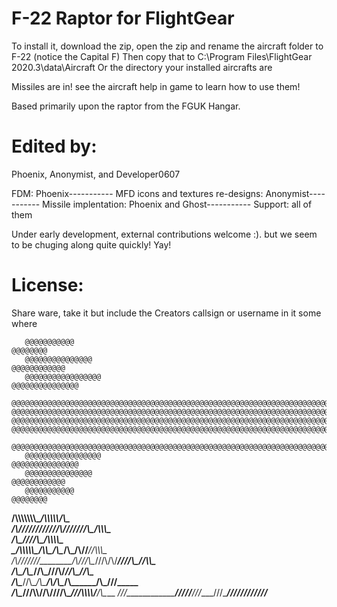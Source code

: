 # F-22 Raptor for FlightGear
To install it, download the zip, open the zip and rename the aircraft folder to F-22 (notice the Capital F)
Then copy that to C:\Program Files\FlightGear 2020.3\data\Aircraft Or the directory your installed aircrafts are

Missiles are in! see the aircraft help in game to learn how to use them!

Based primarily upon the raptor from the FGUK Hangar.

# Edited by:
 Phoenix, Anonymist, and Developer0607

 FDM: Phoenix-----------
 MFD icons and textures re-designs:  Anonymist-----------
 Missile implentation: Phoenix and Ghost-----------
 Support: all of them                  

Under early development, external contributions welcome :).
but we seem to be chuging along quite quickly! Yay!

# License: 
Share ware, take it but include the Creators callsign or username in it some where

       @@@@@@@@@@@                                                           @@@@@@@@                                                                                
       @@@@@@@@@@@@@@@                                                       @@@@@@@@@@@@                                                                          
       @@@@@@@@@@@@@@@@@                                                     @@@@@@@@@@@@@@@                                                                       
      @@@@@@@@@@@@@@@@@@@@@@@@@@@@@@@@@@@@@@@@@@@@@@@@@@@@@@@@@@@@@@@@@@@@@@@@@@@@@@@@@@@@@@@@@@@@@@@@@@@@@@@@@@@@@@@@@@@@@@@@@@@@@@@@@@@@@@@@@@@@@@@@@@@          
    @@@@@@@@@@@@@@@@@@@@@@@@@@@@@@@@@@@@@@@@@@@@@@@@@@@@@@@@@@@@@@@@@@@@@@@@@@@@@@@@@@@@@@@@@@@@@@@@@@@@@@@@@@@@@@@@@@@@@@@@@@@@@@@@@@@@@@@@@@@@@@@@@@@@@@@@@   
    @@@@@@@@@@@@@@@@@@@@@@@@@@@@@@@@@@@@@@@@@@@@@@@@@@@@@@@@@@@@@@@@@@@@@@@@@@@@@@@@@@@@@@@@@@@@@@@@@@@@@@@@@@@@@@@@@@@@@@@@@@@@@@@@@@@@@@@@@@@@@@@@@@@@@@@@@@            
    @@@@@@@@@@@@@@@@@@@@@@@@@@@@@@@@@@@@@@@@@@@@@@@@@@@@@@@@@@@@@@@@@@@@@@@@@@@@@@@@@@@@@@@@@@@@@@@@@@@@@@@@@@@@@@@@@@@@@@@@@@@@@@@@@@@@@@@@@@@@@@@@@@@@@@@@@   
      @@@@@@@@@@@@@@@@@@@@@@@@@@@@@@@@@@@@@@@@@@@@@@@@@@@@@@@@@@@@@@@@@@@@@@@@@@@@@@@@@@@@@@@@@@@@@@@@@@@@@@@@@@@@@@@@@@@@@@@@@@@@@@@@@@@@@@@@@@@@@@@@@@@         
       @@@@@@@@@@@@@@@@@                                                     @@@@@@@@@@@@@@@                                                                    
       @@@@@@@@@@@@@@@                                                       @@@@@@@@@@@@                                                                          
       @@@@@@@@@@@                                                           @@@@@@@@                                                       

       
__/\\\\\\\\\\\\\\\___________________________________________/\\\\\\\\\\______/\\\____        
 _\/\\\///////////__________________________________________/\\\///////\\\___/\\\\\\\__       
  _\/\\\____________________________________________________\///______/\\\___/\\\\\\\\\_      
   _\/\\\\\\\\\\\_________/\\\\\_____/\\\____/\\\___________________/\\\//___\//\\\\\\\__     
    _\/\\\///////________/\\\///\\\__\///\\\/\\\/___________________\////\\\___\//\\\\\___    
     _\/\\\______________/\\\__\//\\\___\///\\\/________________________\//\\\___\//\\\____   
      _\/\\\_____________\//\\\__/\\\_____/\\\/\\\______________/\\\______/\\\_____\///_____  
       _\/\\\______________\///\\\\\/____/\\\/\///\\\___________\///\\\\\\\\\/_______/\\\____ 
        _\///_________________\/////_____\///____\///______________\/////////________\///_____
